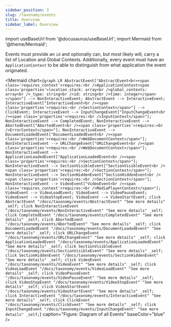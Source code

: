 ```yaml
---
sidebar_position: 3
slug: /taxonomy/events
title: Overview
sidebar_label: Overview
---
```


import useBaseUrl from '@docusaurus/useBaseUrl';
import Mermaid from '@theme/Mermaid';

Events must provide an `id` and optionally can, but most likely will, carry a list of Location and Global 
Contexts. Additionally, every event must have an `ApplicationContext` to be able to distinguish from what 
application the event originated.

<Mermaid chart={`
	graph LR
    AbstractEvent["AbstractEvent<br><span class='requires_context'>requires:<br />ApplicationContext<span class='properties'>location_stack: array<br />global_contexts: array<br />_type: string<br />id: string<br />time: integer</span></span>"] --> NonInteractiveEvent;
    AbstractEvent --> InteractiveEvent;
    InteractiveEvent["InteractiveEvent<br /><span class='properties'>requires:<br />SectionContext</span>"] --> ClickEvent;
    InteractiveEvent --> InputChangeEvent["InputChangeEvent<br /><span class='properties'>requires:<br />InputContext</span>"];
    NonInteractiveEvent --> CompletedEvent;
    NonInteractiveEvent --> AbortedEvent["AbortedEvent<br /><span class='properties'>requires:<br />ErrorContext</span>"];
    NonInteractiveEvent --> DocumentLoadedEvent["DocumentLoadedEvent<br /><span class='properties'>requires:<br />WebDocumentContext</span>"];
    NonInteractiveEvent --> URLChangeEvent["URLChangeEvent<br /><span class='properties'>requires:<br />WebDocumentContext</span>"];
    NonInteractiveEvent --> ApplicationLoadedEvent["ApplicationLoadedEvent<br /><span class='properties'>requires:<br />SectionContext</span>"];
    NonInteractiveEvent --> SectionVisibleEvent["SectionVisibleEvent<br /><span class='properties'>requires:<br />SectionContext</span>"];
    NonInteractiveEvent --> SectionHiddenEvent["SectionHiddenEvent<br /><span class='properties'>requires:<br />SectionContext</span>"];
    NonInteractiveEvent --> VideoEvent["VideoEvent<br /><span class='requires_context'>requires:<br />MediaPlayerContext</span>"];
    VideoEvent --> VideoLoadEvent;
    VideoEvent --> VideoPauseEvent;
    VideoEvent --> VideoStopEvent;
    VideoEvent --> VideoStartEvent;
    click AbstractEvent "/docs/taxonomy/events/AbstractEvent" "See more details" _self;
    click NonInteractiveEvent "/docs/taxonomy/events/NonInteractiveEvent" "See more details" _self;
    click CompletedEvent "/docs/taxonomy/events/CompletedEvent" "See more details" _self;
    click AbortedEvent "/docs/taxonomy/events/AbortedEvent" "See more details" _self;
    click DocumentLoadedEvent "/docs/taxonomy/events/DocumentLoadedEvent" "See more details" _self;
    click URLChangeEvent "/docs/taxonomy/events/URLChangeEvent" "See more details" _self;
    click ApplicationLoadedEvent "/docs/taxonomy/events/ApplicationLoadedEvent" "See more details" _self;
    click SectionVisibleEvent "/docs/taxonomy/events/SectionVisibleEvent" "See more details" _self;
    click SectionHiddenEvent "/docs/taxonomy/events/SectionHiddenEvent" "See more details" _self;
    click VideoEvent "/docs/taxonomy/events/VideoEvent" "See more details" _self;
    click VideoLoadEvent "/docs/taxonomy/events/VideoLoadEvent" "See more details" _self;
    click VideoPauseEvent "/docs/taxonomy/events/VideoPauseEvent" "See more details" _self;
    click VideoStopEvent "/docs/taxonomy/events/VideoStopEvent" "See more details" _self;
    click VideoStartEvent "/docs/taxonomy/events/VideoStartEvent" "See more details" _self;
    click InteractiveEvent "/docs/taxonomy/events/InteractiveEvent" "See more details" _self;
    click ClickEvent "/docs/taxonomy/events/ClickEvent" "See more details" _self;
    click InputChangeEvent "/docs/taxonomy/events/InputChangeEvent" "See more details" _self;
`} caption="Figure: Diagram of all Events" baseColor="blue" />